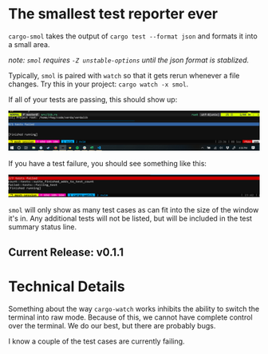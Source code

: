 # The smallest test reporter ever

`cargo-smol` takes the output of `cargo test --format json` and formats it into a small area.

_note: `smol` requires `-Z unstable-options` until the json format is stablized._

Typically, `smol` is paired with `watch` so that it gets rerun whenever a file changes. Try this in your project: `cargo watch -x smol`.

If all of your tests are passing, this should show up:

![screenshot of smol in action](https://raw.githubusercontent.com/RussTheAerialist/cargo-smol/master/smol.png)

If you have a test failure, you should see something like this:

![screenshot of smol with a couple of failed test cases](https://raw.githubusercontent.com/RussTheAerialist/cargo-smol/master/smol-fail.png)

`smol` will only show as many test cases as can fit into the size of the window it's in. Any additional tests will not be listed, but will be
included in the test summary status line.

## Current Release: v0.1.1

# Technical Details

Something about the way `cargo-watch` works inhibits the ability to switch the terminal into raw mode. Because of this, we cannot have complete
control over the terminal. We do our best, but there are probably bugs.

I know a couple of the test cases are currently failing.
